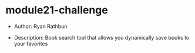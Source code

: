 # module21-challenge

* Author: Ryan Rathbun

* Description: Book search tool that allows you dynamically save books to your favorites
